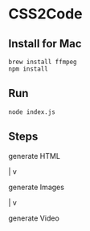 # CSS2Code

## Install for Mac

```
brew install ffmpeg
npm install
```

## Run

```
node index.js
```

## Steps

  generate HTML

  |
  v

  generate Images

  |
  v

  generate Video